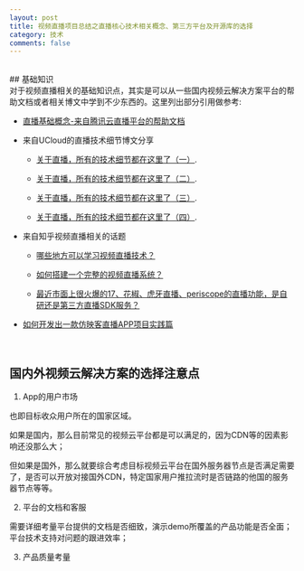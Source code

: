 ```yaml
---
layout: post
title: 视频直播项目总结之直播核心技术相关概念、第三方平台及开源库的选择
category: 技术
comments: false
---
```


<br/>
## 基础知识
<br/>
对于视频直播相关的基础知识点，其实是可以从一些国内视频云解决方案平台的帮助文档或者相关博文中学到不少东西的。这里列出部分引用做参考:

- [直播基础概念-来自腾讯云直播平台的帮助文档](https://www.qcloud.com/document/product/454/7937)

- 来自UCloud的直播技术细节博文分享

   * [关于直播，所有的技术细节都在这里了（一）](http://blog.ucloud.cn/archives/694).

   * [关于直播，所有的技术细节都在这里了（二）](http://blog.ucloud.cn/archives/699).

   * [关于直播，所有的技术细节都在这里了（三）](http://blog.ucloud.cn/archives/760).

   * [关于直播，所有的技术细节都在这里了（四）](http://blog.ucloud.cn/archives/796).

- 来自知乎视频直播相关的话题

   * [哪些地方可以学习视频直播技术？](https://www.zhihu.com/question/23651189) 

   * [如何搭建一个完整的视频直播系统？](https://www.zhihu.com/question/42162310) 

   * [最近市面上很火爆的17、花椒、虎牙直播、periscope的直播功能，是自研还是第三方直播SDK服务？](https://www.zhihu.com/question/36076688/answer/101142263) 

- [如何开发出一款仿映客直播APP项目实践篇](http://www.jianshu.com/p/b2674fc2ac35#)
<br/>

## 国内外视频云解决方案的选择注意点

1. App的用户市场

也即目标收众用户所在的国家区域。

如果是国内，那么目前常见的视频云平台都是可以满足的，因为CDN等的因素影响还没那么大；

但如果是国外，那么就要综合考虑目标视频云平台在国外服务器节点是否满足需要了，是否可以开放对接国外CDN，特定国家用户推拉流时是否链路的他国的服务器节点等等。

2. 平台的文档和客服

需要详细考量平台提供的文档是否细致，演示demo所覆盖的产品功能是否全面；平台技术支持对问题的跟进效率；

3. 产品质量考量








